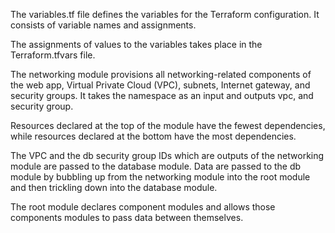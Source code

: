 
The variables.tf file defines the variables for the Terraform configuration. It consists of variable names and assignments.

The assignments of values to the variables takes place in the Terraform.tfvars file.


The networking module provisions all networking-related components of the web app, Virtual Private Cloud (VPC), subnets, Internet gateway, and security groups.
It takes the namespace as an input and outputs vpc, and security group.

Resources declared at the top of the module have the fewest dependencies, while resources declared at the bottom have the most dependencies.

The VPC and the db security group IDs which are outputs of the networking module are passed to the database module. Data are passed to the db module by bubbling up from the networking module into the root module and then trickling down into the database module.

The root module declares component modules and allows those components modules to pass data between themselves.